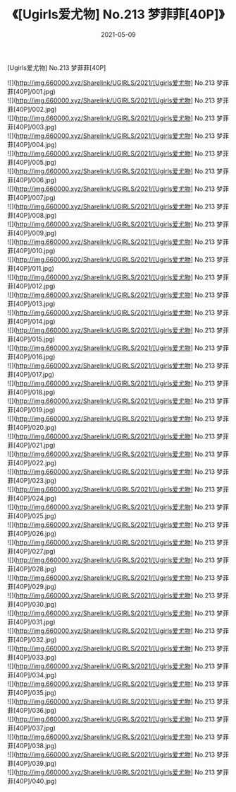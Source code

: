 ﻿---
layout: post
title:  《[Ugirls爱尤物] No.213 梦菲菲[40P]》
date:   2021-05-09
img: http://img.660000.xyz/Sharelink/UGIRLS/2021/[Ugirls爱尤物] No.213 梦菲菲[40P]/000.jpg
categories: [美女, 清纯, 唯美]
---

[Ugirls爱尤物] No.213 梦菲菲[40P]

  ![](http://img.660000.xyz/Sharelink/UGIRLS/2021/[Ugirls爱尤物] No.213 梦菲菲[40P]/001.jpg) <br> ![](http://img.660000.xyz/Sharelink/UGIRLS/2021/[Ugirls爱尤物] No.213 梦菲菲[40P]/002.jpg) <br> ![](http://img.660000.xyz/Sharelink/UGIRLS/2021/[Ugirls爱尤物] No.213 梦菲菲[40P]/003.jpg) <br> ![](http://img.660000.xyz/Sharelink/UGIRLS/2021/[Ugirls爱尤物] No.213 梦菲菲[40P]/004.jpg) <br> ![](http://img.660000.xyz/Sharelink/UGIRLS/2021/[Ugirls爱尤物] No.213 梦菲菲[40P]/005.jpg) <br> ![](http://img.660000.xyz/Sharelink/UGIRLS/2021/[Ugirls爱尤物] No.213 梦菲菲[40P]/006.jpg) <br> ![](http://img.660000.xyz/Sharelink/UGIRLS/2021/[Ugirls爱尤物] No.213 梦菲菲[40P]/007.jpg) <br> ![](http://img.660000.xyz/Sharelink/UGIRLS/2021/[Ugirls爱尤物] No.213 梦菲菲[40P]/008.jpg) <br> ![](http://img.660000.xyz/Sharelink/UGIRLS/2021/[Ugirls爱尤物] No.213 梦菲菲[40P]/009.jpg) <br> ![](http://img.660000.xyz/Sharelink/UGIRLS/2021/[Ugirls爱尤物] No.213 梦菲菲[40P]/010.jpg) <br> ![](http://img.660000.xyz/Sharelink/UGIRLS/2021/[Ugirls爱尤物] No.213 梦菲菲[40P]/011.jpg) <br> ![](http://img.660000.xyz/Sharelink/UGIRLS/2021/[Ugirls爱尤物] No.213 梦菲菲[40P]/012.jpg) <br> ![](http://img.660000.xyz/Sharelink/UGIRLS/2021/[Ugirls爱尤物] No.213 梦菲菲[40P]/013.jpg) <br> ![](http://img.660000.xyz/Sharelink/UGIRLS/2021/[Ugirls爱尤物] No.213 梦菲菲[40P]/014.jpg) <br> ![](http://img.660000.xyz/Sharelink/UGIRLS/2021/[Ugirls爱尤物] No.213 梦菲菲[40P]/015.jpg) <br> ![](http://img.660000.xyz/Sharelink/UGIRLS/2021/[Ugirls爱尤物] No.213 梦菲菲[40P]/016.jpg) <br> ![](http://img.660000.xyz/Sharelink/UGIRLS/2021/[Ugirls爱尤物] No.213 梦菲菲[40P]/017.jpg) <br> ![](http://img.660000.xyz/Sharelink/UGIRLS/2021/[Ugirls爱尤物] No.213 梦菲菲[40P]/018.jpg) <br> ![](http://img.660000.xyz/Sharelink/UGIRLS/2021/[Ugirls爱尤物] No.213 梦菲菲[40P]/019.jpg) <br> ![](http://img.660000.xyz/Sharelink/UGIRLS/2021/[Ugirls爱尤物] No.213 梦菲菲[40P]/020.jpg) <br> ![](http://img.660000.xyz/Sharelink/UGIRLS/2021/[Ugirls爱尤物] No.213 梦菲菲[40P]/021.jpg) <br> ![](http://img.660000.xyz/Sharelink/UGIRLS/2021/[Ugirls爱尤物] No.213 梦菲菲[40P]/022.jpg) <br> ![](http://img.660000.xyz/Sharelink/UGIRLS/2021/[Ugirls爱尤物] No.213 梦菲菲[40P]/023.jpg) <br> ![](http://img.660000.xyz/Sharelink/UGIRLS/2021/[Ugirls爱尤物] No.213 梦菲菲[40P]/024.jpg) <br> ![](http://img.660000.xyz/Sharelink/UGIRLS/2021/[Ugirls爱尤物] No.213 梦菲菲[40P]/025.jpg) <br> ![](http://img.660000.xyz/Sharelink/UGIRLS/2021/[Ugirls爱尤物] No.213 梦菲菲[40P]/026.jpg) <br> ![](http://img.660000.xyz/Sharelink/UGIRLS/2021/[Ugirls爱尤物] No.213 梦菲菲[40P]/027.jpg) <br> ![](http://img.660000.xyz/Sharelink/UGIRLS/2021/[Ugirls爱尤物] No.213 梦菲菲[40P]/028.jpg) <br> ![](http://img.660000.xyz/Sharelink/UGIRLS/2021/[Ugirls爱尤物] No.213 梦菲菲[40P]/029.jpg) <br> ![](http://img.660000.xyz/Sharelink/UGIRLS/2021/[Ugirls爱尤物] No.213 梦菲菲[40P]/030.jpg) <br> ![](http://img.660000.xyz/Sharelink/UGIRLS/2021/[Ugirls爱尤物] No.213 梦菲菲[40P]/031.jpg) <br> ![](http://img.660000.xyz/Sharelink/UGIRLS/2021/[Ugirls爱尤物] No.213 梦菲菲[40P]/032.jpg) <br> ![](http://img.660000.xyz/Sharelink/UGIRLS/2021/[Ugirls爱尤物] No.213 梦菲菲[40P]/033.jpg) <br> ![](http://img.660000.xyz/Sharelink/UGIRLS/2021/[Ugirls爱尤物] No.213 梦菲菲[40P]/034.jpg) <br> ![](http://img.660000.xyz/Sharelink/UGIRLS/2021/[Ugirls爱尤物] No.213 梦菲菲[40P]/035.jpg) <br> ![](http://img.660000.xyz/Sharelink/UGIRLS/2021/[Ugirls爱尤物] No.213 梦菲菲[40P]/036.jpg) <br> ![](http://img.660000.xyz/Sharelink/UGIRLS/2021/[Ugirls爱尤物] No.213 梦菲菲[40P]/037.jpg) <br> ![](http://img.660000.xyz/Sharelink/UGIRLS/2021/[Ugirls爱尤物] No.213 梦菲菲[40P]/038.jpg) <br> ![](http://img.660000.xyz/Sharelink/UGIRLS/2021/[Ugirls爱尤物] No.213 梦菲菲[40P]/039.jpg) <br> ![](http://img.660000.xyz/Sharelink/UGIRLS/2021/[Ugirls爱尤物] No.213 梦菲菲[40P]/040.jpg) <br>